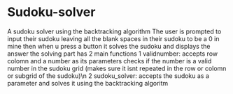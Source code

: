 # Sudoku-solver
A sudoku solver using the backtracking algorithm
The user is prompted to input their sudoku leaving all the blank spaces in their sudoku to be a 0 in mine
then when u press a button it solves the sudoku and displays the answer
the solving part has 2 main functions
1
validnumber:
accepts row colomn and a number as its parameters
checks if the number is a valid number in the sudoku grid
(makes sure it isnt repeated in the row or colomn or subgrid of the sudoku)\n
2
sudoku_solver:
accepts the sudoku as a parameter and solves it using the backtracking algoritm
